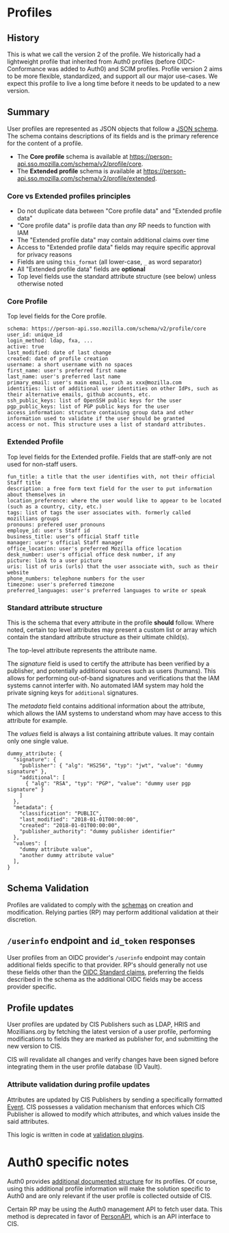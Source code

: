 # Profiles

## History

This is what we call the version 2 of the profile. We historically had a lightweight profile that inherited from Auth0
profiles (before OIDC-Conformance was added to Auth0) and SCIM profiles.
Profile version 2 aims to be more flexible, standardized, and support all our major use-cases. We expect this profile to
live a long time before it needs to be updated to a new version.

## Summary

User profiles are represented as JSON objects that follow a [JSON schema](http://json-schema.org/). The schema contains
descriptions of its fields and is the primary reference for the content of a profile.

- The **Core profile** schema is available at <https://person-api.sso.mozilla.com/schema/v2/profile/core>.
- The **Extended profile** schema is available at <https://person-api.sso.mozilla.com/schema/v2/profile/extended>.

### Core vs Extended profiles principles

- Do not duplicate data between "Core profile data" and "Extended profile data"
- "Core profile data" is profile data than *any* RP needs to function with IAM
- The "Extended profile data" may contain additional claims over time
- Access to "Extended profile data" fields may require specific approval for privacy reasons
- Fields are using `this_format` (all lower-case, `_` as word separator)
- All "Extended profile data" fields are **optional**
- Top level fields use the standard attribute structure (see below) unless otherwise noted

### Core Profile

Top level fields for the Core profile.

```
schema: https://person-api.sso.mozilla.com/schema/v2/profile/core
user_id: unique_id
login_method: ldap, fxa, ...
active: true
last_modified: date of last change
created: date of profile creation
username: a short username with no spaces
first_name: user's preferred first name
last_name: user's preferred last name
primary_email: user's main email, such as xxx@mozilla.com
identities: list of additional user identities on other IdPs, such as their alternative emails, github accounts, etc.
ssh_public_keys: list of OpenSSH public keys for the user
pgp_public_keys: list of PGP public keys for the user
access_information: structure containing group data and other information used to validate if the user should be granted
access or not. This structure uses a list of standard attributes.
```

### Extended Profile

Top level fields for the Extended profile. Fields that are staff-only are not used for non-staff users.

```
fun_title: a title that the user identifies with, not their official Staff title
description: a free form text field for the user to put information about themselves in
location_preference: where the user would like to appear to be located (such as a country, city, etc.)
tags: list of tags the user associates with. formerly called mozillians groups
pronouns: prefered user pronouns
employe_id: user's Staff id
business_title: user's official Staff title
manager: user's official Staff manager
office_location: user's preferred Mozilla office location
desk_number: user's official office desk number, if any
picture: link to a user picture
uris: list of uris (urls) that the user associate with, such as their website
phone_numbers: telephone numbers for the user
timezone: user's preferred timezone
preferred_languages: user's preferred languages to write or speak
```

### Standard attribute structure

This is the schema that every attribute in the profile **should** follow. Where noted, certain top level attributes may
present a custom list or array which contain the standard attribute structure as their ultimate child(s).

The top-level attribute represents the attribute name.

The *signature* field is used to certify the attribute has been verified by a publisher, and potentially additional
sources such as users (humans). This allows for performing out-of-band signatures and verifications that the IAM systems
cannot interfer with. No automated IAM system may hold the private signing keys for `additional` signatures.

The *metadata* field contains additional information about the attribute, which allows the IAM systems to understand
whom may have access to this attribute for example.

The *values* field is always a list containing attribute values. It may contain only one single value.

```
dummy_attribute: {
  "signature": {
    "publisher": { "alg": "HS256", "typ": "jwt", "value": "dummy signature" },
    "additional": [
      { "alg": "RSA", "typ": "PGP", "value": "dummy user pgp signature" }
    ]
  },
  "metadata": {
    "classification": "PUBLIC",
    "last_modified": "2018-01-01T00:00:00",
    "created": "2018-01-01T00:00:00",
    "publisher_authority": "dummy publisher identifier"
  },
  "values": [
    "dummy attribute value",
    "another dummy attribute value"
  ],
}
```

## Schema Validation

Profiles are validated to comply with the [schemas](https://person-api.sso.mozilla.com/schema/v2/profile/core) on
creation and modification. Relying parties (RP) may perform additional validation at their discretion.

## `/userinfo` endpoint and `id_token` responses

User profiles from an OIDC provider's `/userinfo` endpoint may contain additional fields specific to that
provider. RP's should generally not use these fields other than the [OIDC Standard
claims](https://openid.net/specs/openid-connect-core-1_0.html#StandardClaims), preferring the fields described in the
schema as the additional OIDC fields may be access provider specific.

## Profile updates

User profiles are updated by CIS Publishers such as LDAP, HRIS and Mozillians.org by fetching the latest version of a
user profile, performing modifications to fields they are marked as publisher for, and submitting the new version to
CIS.

CIS will revalidate all changes and verify changes have been signed before integrating them in the user profile database
(ID Vault).

### Attribute validation during profile updates

Attributes are updated by CIS Publishers by sending a specifically formatted [Event](cis/docs/Event.md). CIS possesses 
a validation mechanism that enforces which CIS Publisher is allowed to modify which attributes, and which values inside
the said attributes.

This logic is written in code at [validation plugins](cis/plugins/validation).

# Auth0 specific notes

Auth0 provides [additional documented structure](https://auth0.com/docs/user-profile/normalized) for its profiles. Of
course, using this additional profile information will make the solution specific to Auth0 and are only relevant if the
user profile is collected outside of CIS.

Certain RP may be using the Auth0 management API to fetch user data. This method is deprecated in favor of
[PersonAPI](https://github.com/mozilla-iam/person-api), which is an API interface to CIS.
